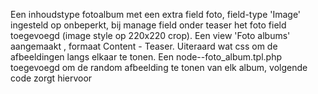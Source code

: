 Een inhoudstype fotoalbum met een extra field foto, field-type 'Image' ingesteld op onbeperkt, bij manage field onder teaser het foto field toegevoegd (image style op 220x220 crop).
Een view 'Foto albums' aangemaakt , formaat Content - Teaser. Uiteraard wat css om de afbeeldingen langs elkaar te tonen. Een node--foto_album.tpl.php toegevoegd om de random afbeelding te tonen van elk album, volgende code zorgt hiervoor <?php print render($content['field_foto'][rand(0, count($field_foto) - 1)]); ?>